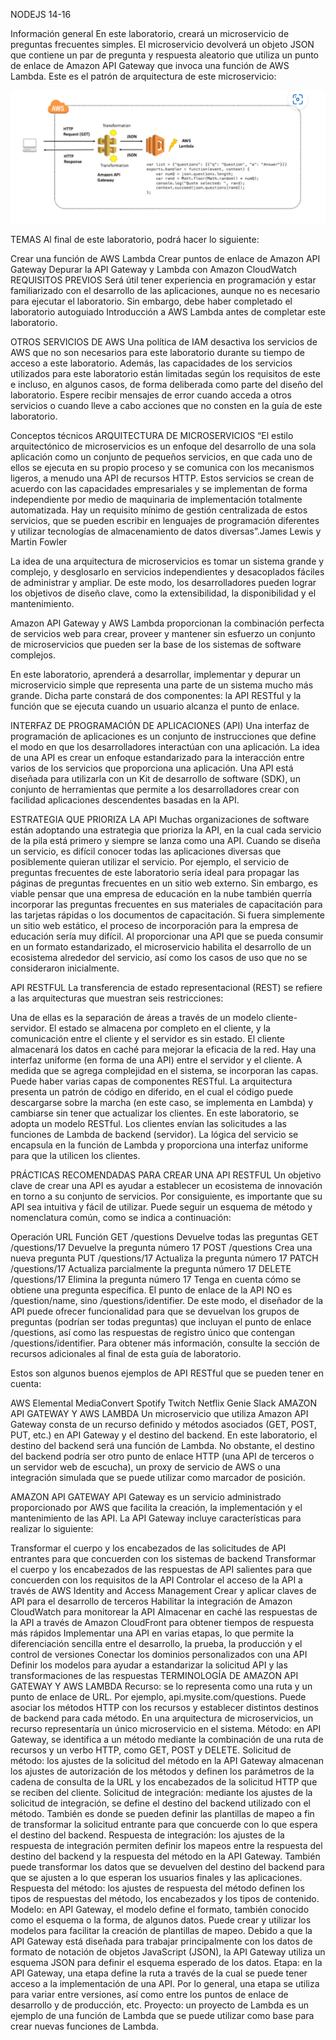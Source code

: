 NODEJS 14-16

Información general
En este laboratorio, creará un microservicio de preguntas frecuentes simples. El microservicio devolverá un objeto JSON que contiene un par de pregunta y respuesta aleatorio que utiliza un punto de enlace de Amazon API Gateway que invoca una función de AWS Lambda. Este es el patrón de arquitectura de este microservicio:

![alt text](API_GW_FAQ.png)

TEMAS
Al final de este laboratorio, podrá hacer lo siguiente:

Crear una función de AWS Lambda
Crear puntos de enlace de Amazon API Gateway
Depurar la API Gateway y Lambda con Amazon CloudWatch
REQUISITOS PREVIOS
Será útil tener experiencia en programación y estar familiarizado con el desarrollo de las aplicaciones, aunque no es necesario para ejecutar el laboratorio. Sin embargo, debe haber completado el laboratorio autoguiado Introducción a AWS Lambda antes de completar este laboratorio.

OTROS SERVICIOS DE AWS
Una política de IAM desactiva los servicios de AWS que no son necesarios para este laboratorio durante su tiempo de acceso a este laboratorio. Además, las capacidades de los servicios utilizados para este laboratorio están limitadas según los requisitos de este e incluso, en algunos casos, de forma deliberada como parte del diseño del laboratorio. Espere recibir mensajes de error cuando acceda a otros servicios o cuando lleve a cabo acciones que no consten en la guía de este laboratorio.

Conceptos técnicos
ARQUITECTURA DE MICROSERVICIOS
“El estilo arquitectónico de microservicios es un enfoque del desarrollo de una sola aplicación como un conjunto de pequeños servicios, en que cada uno de ellos se ejecuta en su propio proceso y se comunica con los mecanismos ligeros, a menudo una API de recursos HTTP. Estos servicios se crean de acuerdo con las capacidades empresariales y se implementan de forma independiente por medio de maquinaria de implementación totalmente automatizada. Hay un requisito mínimo de gestión centralizada de estos servicios, que se pueden escribir en lenguajes de programación diferentes y utilizar tecnologías de almacenamiento de datos diversas”.James Lewis y Martin Fowler

La idea de una arquitectura de microservicios es tomar un sistema grande y complejo, y desglosarlo en servicios independientes y desacoplados fáciles de administrar y ampliar. De este modo, los desarrolladores pueden lograr los objetivos de diseño clave, como la extensibilidad, la disponibilidad y el mantenimiento.

Amazon API Gateway y AWS Lambda proporcionan la combinación perfecta de servicios web para crear, proveer y mantener sin esfuerzo un conjunto de microservicios que pueden ser la base de los sistemas de software complejos.

En este laboratorio, aprenderá a desarrollar, implementar y depurar un microservicio simple que representa una parte de un sistema mucho más grande. Dicha parte constará de dos componentes: la API RESTful y la función que se ejecuta cuando un usuario alcanza el punto de enlace.

INTERFAZ DE PROGRAMACIÓN DE APLICACIONES (API)
Una interfaz de programación de aplicaciones es un conjunto de instrucciones que define el modo en que los desarrolladores interactúan con una aplicación. La idea de una API es crear un enfoque estandarizado para la interacción entre varios de los servicios que proporciona una aplicación. Una API está diseñada para utilizarla con un Kit de desarrollo de software (SDK), un conjunto de herramientas que permite a los desarrolladores crear con facilidad aplicaciones descendentes basadas en la API.

ESTRATEGIA QUE PRIORIZA LA API
Muchas organizaciones de software están adoptando una estrategia que prioriza la API, en la cual cada servicio de la pila está primero y siempre se lanza como una API. Cuando se diseña un servicio, es difícil conocer todas las aplicaciones diversas que posiblemente quieran utilizar el servicio. Por ejemplo, el servicio de preguntas frecuentes de este laboratorio sería ideal para propagar las páginas de preguntas frecuentes en un sitio web externo. Sin embargo, es viable pensar que una empresa de educación en la nube también querría incorporar las preguntas frecuentes en sus materiales de capacitación para las tarjetas rápidas o los documentos de capacitación. Si fuera simplemente un sitio web estático, el proceso de incorporación para la empresa de educación sería muy difícil. Al proporcionar una API que se pueda consumir en un formato estandarizado, el microservicio habilita el desarrollo de un ecosistema alrededor del servicio, así como los casos de uso que no se consideraron inicialmente.

API RESTFUL
La transferencia de estado representacional (REST) se refiere a las arquitecturas que muestran seis restricciones:

Una de ellas es la separación de áreas a través de un modelo cliente-servidor.
El estado se almacena por completo en el cliente, y la comunicación entre el cliente y el servidor es sin estado.
El cliente almacenará los datos en caché para mejorar la eficacia de la red.
Hay una interfaz uniforme (en forma de una API) entre el servidor y el cliente.
A medida que se agrega complejidad en el sistema, se incorporan las capas. Puede haber varias capas de componentes RESTful.
La arquitectura presenta un patrón de código en diferido, en el cual el código puede descargarse sobre la marcha (en este caso, se implementa en Lambda) y cambiarse sin tener que actualizar los clientes.
En este laboratorio, se adopta un modelo RESTful. Los clientes envían las solicitudes a las funciones de Lambda de backend (servidor). La lógica del servicio se encapsula en la función de Lambda y proporciona una interfaz uniforme para que la utilicen los clientes.

PRÁCTICAS RECOMENDADAS PARA CREAR UNA API RESTFUL
Un objetivo clave de crear una API es ayudar a establecer un ecosistema de innovación en torno a su conjunto de servicios. Por consiguiente, es importante que su API sea intuitiva y fácil de utilizar. Puede seguir un esquema de método y nomenclatura común, como se indica a continuación:

Operación	URL	Función
GET	/questions	Devuelve todas las preguntas
GET	/questions/17	Devuelve la pregunta número 17
POST	/questions	Crea una nueva pregunta
PUT	/questions/17	Actualiza la pregunta número 17
PATCH	/questions/17	Actualiza parcialmente la pregunta número 17
DELETE	/questions/17	Elimina la pregunta número 17
Tenga en cuenta cómo se obtiene una pregunta específica. El punto de enlace de la API NO es /question/name, sino /questions/identifier. De este modo, el diseñador de la API puede ofrecer funcionalidad para que se devuelvan los grupos de preguntas (podrían ser todas preguntas) que incluyan el punto de enlace /questions, así como las respuestas de registro único que contengan /questions/identifier. Para obtener más información, consulte la sección de recursos adicionales al final de esta guía de laboratorio.

Estos son algunos buenos ejemplos de API RESTful que se pueden tener en cuenta:

AWS Elemental MediaConvert
Spotify
Twitch
Netflix Genie
Slack
AMAZON API GATEWAY Y AWS LAMBDA
Un microservicio que utiliza Amazon API Gateway consta de un recurso definido y métodos asociados (GET, POST, PUT, etc.) en API Gateway y el destino del backend. En este laboratorio, el destino del backend será una función de Lambda. No obstante, el destino del backend podría ser otro punto de enlace HTTP (una API de terceros o un servidor web de escucha), un proxy de servicio de AWS o una integración simulada que se puede utilizar como marcador de posición.

AMAZON API GATEWAY
API Gateway es un servicio administrado proporcionado por AWS que facilita la creación, la implementación y el mantenimiento de las API. La API Gateway incluye características para realizar lo siguiente:

Transformar el cuerpo y los encabezados de las solicitudes de API entrantes para que concuerden con los sistemas de backend
Transformar el cuerpo y los encabezados de las respuestas de API salientes para que concuerden con los requisitos de la API
Controlar el acceso de la API a través de AWS Identity and Access Management
Crear y aplicar claves de API para el desarrollo de terceros
Habilitar la integración de Amazon CloudWatch para monitorear la API
Almacenar en caché las respuestas de la API a través de Amazon CloudFront para obtener tiempos de respuesta más rápidos
Implementar una API en varias etapas, lo que permite la diferenciación sencilla entre el desarrollo, la prueba, la producción y el control de versiones
Conectar los dominios personalizados con una API
Definir los modelos para ayudar a estandarizar la solicitud API y las transformaciones de las respuestas
TERMINOLOGÍA DE AMAZON API GATEWAY Y AWS LAMBDA
Recurso: se lo representa como una ruta y un punto de enlace de URL. Por ejemplo, api.mysite.com/questions. Puede asociar los métodos HTTP con los recursos y establecer distintos destinos de backend para cada método. En una arquitectura de microservicios, un recurso representaría un único microservicio en el sistema.
Método: en API Gateway, se identifica a un método mediante la combinación de una ruta de recursos y un verbo HTTP, como GET, POST y DELETE.
Solicitud de método: los ajustes de la solicitud del método en la API Gateway almacenan los ajustes de autorización de los métodos y definen los parámetros de la cadena de consulta de la URL y los encabezados de la solicitud HTTP que se reciben del cliente.
Solicitud de integración: mediante los ajustes de la solicitud de integración, se define el destino del backend utilizado con el método. También es donde se pueden definir las plantillas de mapeo a fin de transformar la solicitud entrante para que concuerde con lo que espera el destino del backend.
Respuesta de integración: los ajustes de la respuesta de integración permiten definir los mapeos entre la respuesta del destino del backend y la respuesta del método en la API Gateway. También puede transformar los datos que se devuelven del destino del backend para que se ajusten a lo que esperan los usuarios finales y las aplicaciones.
Respuesta del método: los ajustes de respuesta del método definen los tipos de respuestas del método, los encabezados y los tipos de contenido.
Modelo: en API Gateway, el modelo define el formato, también conocido como el esquema o la forma, de algunos datos. Puede crear y utilizar los modelos para facilitar la creación de plantillas de mapeo. Debido a que la API Gateway está diseñada para trabajar principalmente con los datos de formato de notación de objetos JavaScript (JSON), la API Gateway utiliza un esquema JSON para definir el esquema esperado de los datos.
Etapa: en la API Gateway, una etapa define la ruta a través de la cual se puede tener acceso a la implementación de una API. Por lo general, una etapa se utiliza para variar entre versiones, así como entre los puntos de enlace de desarrollo y de producción, etc.
Proyecto: un proyecto de Lambda es un ejemplo de una función de Lambda que se puede utilizar como base para crear nuevas funciones de Lambda.
